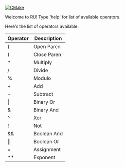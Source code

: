 [![CMake](https://github.com/johnwyz88/calculator/actions/workflows/cmake.yml/badge.svg)](https://github.com/johnwyz88/calculator/actions/workflows/cmake.yml)

Welcome to RU! Type 'help' for list of available operators.

Here's the list of operators available: 

| Operator | Description |
| --------------- | --------------- |
| ( | Open Paren |
| ) | Close Paren |
| * | Multiply |
| / | Divide |
| % | Modulo |
| + | Add |
| - | Subtract |
| \| | Binary Or |
| & | Binary And |
| ^ | Xor |
| ! | Not |
| && | Boolean And |
| \|\| | Boolean Or |
| = | Assignment |
| ** | Exponent |
